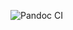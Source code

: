 ![Pandoc CI](https://github.com/belyaev-mikhail/lab_seminar_backstabbing/workflows/Pandoc%20CI/badge.svg)




